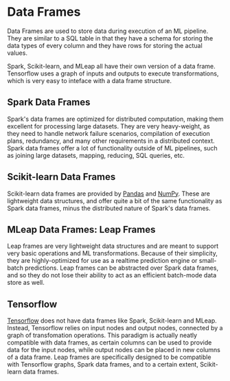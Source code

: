 # Data Frames

Data Frames are used to store data during execution of an ML pipeline.
They are similar to a SQL table in that they have a schema for storing
the data types of every column and they have rows for storing the actual
values.

Spark, Scikit-learn, and MLeap all have their own version of a data
frame. Tensorflow uses a graph of inputs and outputs to execute
transformations, which is very easy to inteface with a data frame
structure.

## Spark Data Frames

Spark's data frames are optimized for distributed computation, making
them excellent for processing large datasets. They are very
heavy-weight, as they need to handle network failure scenarios,
compilation of execution plans, redundancy, and many other requirements
in a distributed context. Spark data frames offer a lot of functionality
outside of ML pipelines, such as joining large datasets, mapping,
reducing, SQL queries, etc.

## Scikit-learn Data Frames

Scikit-learn data frames are provided by [Pandas](http://pandas.pydata.org/)
and [NumPy](http://www.numpy.org/). These are lightweight data
structures, and offer quite a bit of the same functionality as Spark
data frames, minus the distributed nature of Spark's data frames.

## MLeap Data Frames: Leap Frames

Leap frames are very lightweight data structures and are meant to
support very basic operations and ML transformations. Because of their
simplicity, they are highly-optimized for use as a realtime prediction
engine or small-batch predictions. Leap frames can be abstracted over
Spark data frames, and so they do not lose their ability to act as an
efficient batch-mode data store as well.

## Tensorflow

[Tensorflow](https://www.tensorflow.org/) does not have data frames like Spark, Scikit-learn and MLeap.
Instead, Tensorflow relies on input nodes and output nodes, connected by
a graph of transfomation operations. This paradigm is actually neatly
compatible with data frames, as certain columns can be used to provide
data for the input nodes, while output nodes can be placed in new
columns of a data frame. Leap frames are specifically designed to be
compatible with Tensorflow graphs, Spark data frames, and to a certain
extent, Scikit-learn data frames.

